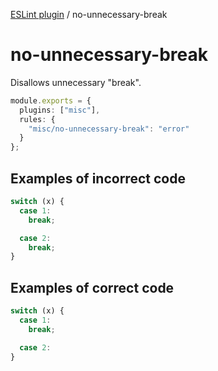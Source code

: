 [ESLint plugin](https://ilyub.github.io/eslint-plugin-misc/) / no-unnecessary-break

# no-unnecessary-break

Disallows unnecessary "break".

```ts
module.exports = {
  plugins: ["misc"],
  rules: {
    "misc/no-unnecessary-break": "error"
  }
};
```

## Examples of incorrect code

```ts
switch (x) {
  case 1:
    break;

  case 2:
    break;
}
```

## Examples of correct code

```ts
switch (x) {
  case 1:
    break;

  case 2:
}
```